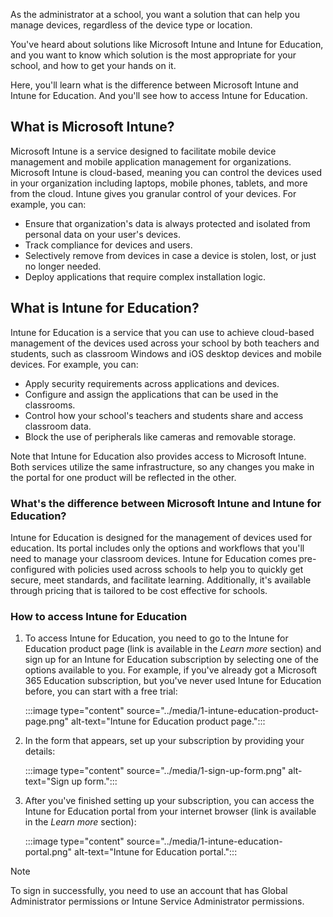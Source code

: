 As the administrator at a school, you want a solution that can help you manage devices, regardless of the device type or location. 

You've heard about solutions like Microsoft Intune and Intune for Education, and you want to know which solution is the most appropriate for your school, and how to get your hands on it.

Here, you'll learn what is the difference between Microsoft Intune and Intune for Education. And you'll see how to access Intune for Education.

## What is Microsoft Intune?

Microsoft Intune is a service designed to facilitate mobile device management and mobile application management for organizations. Microsoft Intune is cloud-based, meaning you can control the devices used in your organization including laptops, mobile phones, tablets, and more from the cloud. Intune gives you granular control of your devices. For example, you can:

- Ensure that organization's data is always protected and isolated from personal data on your user's devices.
- Track compliance for devices and users.
- Selectively remove from devices in case a device is stolen, lost, or just no longer needed.
- Deploy applications that require complex installation logic.

## What is Intune for Education?

Intune for Education is a service that you can use to achieve cloud-based management of the devices used across your school by both teachers and students, such as classroom Windows and iOS desktop devices and mobile devices. For example, you can:

- Apply security requirements across applications and devices.
- Configure and assign the applications that can be used in the classrooms.
- Control how your school's teachers and students share and access classroom data.
- Block the use of peripherals like cameras and removable storage.

Note that Intune for Education also provides access to Microsoft Intune. Both services utilize the same infrastructure, so any changes you make in the portal for one product will be reflected in the other.

### What's the difference between Microsoft Intune and Intune for Education?

Intune for Education is designed for the management of devices used for education. Its portal includes only the options and workflows that you'll need to manage your classroom devices. Intune for Education comes pre-configured with policies used across schools to help you to quickly get secure, meet standards, and facilitate learning. Additionally, it's available through pricing that is tailored to be cost effective for schools.

### How to access Intune for Education

1. To access Intune for Education, you need to go to the Intune for Education product page (link is available in the *Learn more* section) and sign up for an Intune for Education subscription by selecting one of the options available to you. For example, if you've already got a Microsoft 365 Education subscription, but you've never used Intune for Education before, you can start with a free trial:

   :::image type="content" source="../media/1-intune-education-product-page.png" alt-text="Intune for Education product page.":::

1. In the form that appears, set up your subscription by providing your details:

   :::image type="content" source="../media/1-sign-up-form.png" alt-text="Sign up form.":::

1. After you've finished setting up your subscription, you can access the Intune for Education portal from your internet browser (link is available in the *Learn more* section):

   :::image type="content" source="../media/1-intune-education-portal.png" alt-text="Intune for Education portal.":::

> [!NOTE]
> To sign in successfully, you need to use an account that has Global Administrator permissions or Intune Service Administrator permissions.
